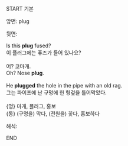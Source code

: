 START
기본

앞면:
plug


뒷면:
<div>Is this <strong>plug</strong> fused? </div><div><div>이 플러그에는 퓨즈가 들어 있나요?</div></div><div><br></div><div><div><div><span>어? 코마개.</span></div></div><div><div><span>Oh? Nose <strong>plug</strong>.</span></div></div></div><div><span><br></span></div><div><div>He <b>plugged</b> the hole in the pipe with an old rag. </div><div>그는 파이프에 난 구멍에 헌 헝겊을 틀어막았다.</div></div><div><br></div><div>{명} 마개, 플러그, 홍보 </div><div>{동} (구멍을) 막다, (전원을) 꽂다, 홍보하다</div>


해석:
<!--ID: 1746614454445-->
END